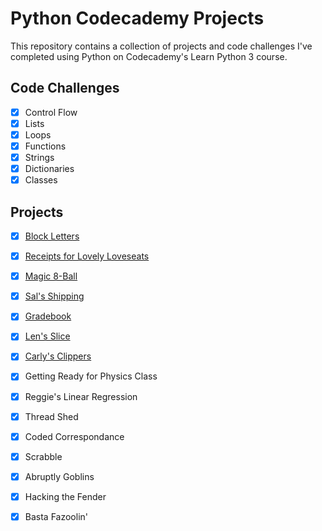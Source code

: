 # Python Codecademy Projects #
This repository contains a collection of projects and code challenges I've completed using Python on Codecademy's Learn Python 3 course. 

## Code Challenges ##
 - [x] Control Flow
 - [x] Lists
 - [x] Loops
 - [x] Functions
 - [x] Strings
 - [x] Dictionaries
 - [x] Classes

## Projects ##
 - [x] [Block Letters](https://github.com/emmaclarem/python-codecademy-projects/blob/main/block-letters.py)
 - [x] [Receipts for Lovely Loveseats](https://github.com/emmaclarem/python-codecademy-projects/blob/main/receipts-for-lovely-loveseats.py)
 - [x] [Magic 8-Ball](https://github.com/emmaclarem/python-codecademy-projects/blob/main/magic-8-ball.py)
 - [x] [Sal's Shipping](https://github.com/emmaclarem/python-codecademy-projects/blob/main/sals-shipping.py)
 - [x] [Gradebook](https://github.com/emmaclarem/python-codecademy-projects/blob/main/gradebook.py)
 - [x] [Len's Slice](https://github.com/emmaclarem/python-codecademy-projects/blob/main/lens-slice.py)
 - [x] [Carly's Clippers](https://github.com/emmaclarem/python-codecademy-projects/blob/main/carlys-clippers.py)
 - [x] Getting Ready for Physics Class
 - [x] Reggie's Linear Regression
 - [x] Thread Shed
 - [x] Coded Correspondance
 - [x] Scrabble
 - [x] Abruptly Goblins
 - [x] Hacking the Fender
 - [x] Basta Fazoolin'

